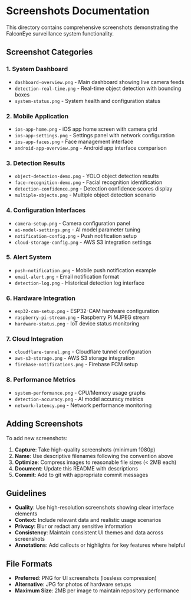 # Screenshots Documentation

This directory contains comprehensive screenshots demonstrating the FalconEye surveillance system functionality.

## Screenshot Categories

### 1. System Dashboard
- `dashboard-overview.png` - Main dashboard showing live camera feeds
- `detection-real-time.png` - Real-time object detection with bounding boxes
- `system-status.png` - System health and configuration status

### 2. Mobile Application
- `ios-app-home.png` - iOS app home screen with camera grid
- `ios-app-settings.png` - Settings panel with network configuration
- `ios-app-faces.png` - Face management interface
- `android-app-overview.png` - Android app interface comparison

### 3. Detection Results
- `object-detection-demo.png` - YOLO object detection results
- `face-recognition-demo.png` - Facial recognition identification
- `detection-confidence.png` - Detection confidence scores display
- `multiple-objects.png` - Multiple object detection scenario

### 4. Configuration Interfaces
- `camera-setup.png` - Camera configuration panel
- `ai-model-settings.png` - AI model parameter tuning
- `notification-config.png` - Push notification setup
- `cloud-storage-config.png` - AWS S3 integration settings

### 5. Alert System
- `push-notification.png` - Mobile push notification example
- `email-alert.png` - Email notification format
- `detection-log.png` - Historical detection log interface

### 6. Hardware Integration
- `esp32-cam-setup.png` - ESP32-CAM hardware configuration
- `raspberry-pi-stream.png` - Raspberry Pi MJPEG stream
- `hardware-status.png` - IoT device status monitoring

### 7. Cloud Integration
- `cloudflare-tunnel.png` - Cloudflare tunnel configuration
- `aws-s3-storage.png` - AWS S3 storage integration
- `firebase-notifications.png` - Firebase FCM setup

### 8. Performance Metrics
- `system-performance.png` - CPU/Memory usage graphs
- `detection-accuracy.png` - AI model accuracy metrics
- `network-latency.png` - Network performance monitoring

## Adding Screenshots

To add new screenshots:

1. **Capture**: Take high-quality screenshots (minimum 1080p)
2. **Name**: Use descriptive filenames following the convention above
3. **Optimize**: Compress images to reasonable file sizes (< 2MB each)
4. **Document**: Update this README with descriptions
5. **Commit**: Add to git with appropriate commit messages

## Guidelines

- **Quality**: Use high-resolution screenshots showing clear interface elements
- **Context**: Include relevant data and realistic usage scenarios
- **Privacy**: Blur or redact any sensitive information
- **Consistency**: Maintain consistent UI themes and data across screenshots
- **Annotations**: Add callouts or highlights for key features where helpful

## File Formats

- **Preferred**: PNG for UI screenshots (lossless compression)
- **Alternative**: JPG for photos of hardware setups
- **Maximum Size**: 2MB per image to maintain repository performance